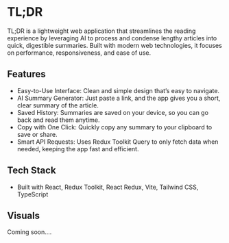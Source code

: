 # TL;DR

TL;DR is a lightweight web application that streamlines the reading experience by leveraging AI to process and condense lengthy articles into quick, digestible summaries. Built with modern web technologies, it focuses on performance, responsiveness, and ease of use.

## Features

- Easy-to-Use Interface: Clean and simple design that’s easy to navigate.
- AI Summary Generator: Just paste a link, and the app gives you a short, clear summary of the article.
- Saved History: Summaries are saved on your device, so you can go back and read them anytime.
- Copy with One Click: Quickly copy any summary to your clipboard to save or share.
- Smart API Requests: Uses Redux Toolkit Query to only fetch data when needed, keeping the app fast and efficient.

## Tech Stack

- Built with React, Redux Toolkit, React Redux, Vite, Tailwind CSS, TypeScript

## Visuals

Coming soon....

